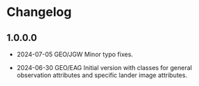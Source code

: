 # Changelog

## 1.0.0.0
- 2024-07-05 GEO/JGW Minor typo fixes.

- 2024-06-30 GEO/EAG Initial version with classes for general observation attributes and specific lander
    image attributes.
